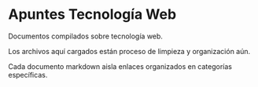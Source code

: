 # Apuntes Tecnología Web

Documentos compilados sobre tecnología web.

Los archivos aquí cargados están proceso de limpieza y organización aún.

Cada documento markdown aisla enlaces organizados en categorías específicas.

